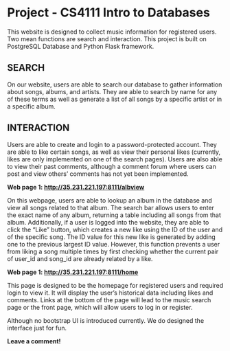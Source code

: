 # Project - CS4111 Intro to Databases 

This website is designed to collect music information for registered users. Two mean functions are search and interaction. This project is built on PostgreSQL Database and Python Flask framework.


## SEARCH

On our website, users are able to search our database to gather information about songs, albums, and artists. They are able to search by name for any of these terms as well as generate a list of all songs by a specific artist or in a specific album. 

## INTERACTION

Users are able to create and login to a password-protected account. They are able to like certain songs, as well as view their personal likes (currently, likes are only implemented on one of the search pages). Users are also able to view their past comments, although a comment forum where users can post and view others’ comments has not yet been implemented.


**Web page 1: http://35.231.221.197:8111/albview**

On this webpage, users are able to lookup an album in the database and view all songs related to that album. The search bar allows users to enter the exact name of any album, returning a table including all songs from that album. Additionally, if a user is logged into the website, they are able to click the “Like” button, which creates a new like using the ID of the user and of the specific song. The ID value for this new like is generated by adding one to the previous largest ID value. However, this function prevents a user from liking a song multiple times by first checking whether the current pair of user_id and song_id are already related by a like.

**Web page 1: http://35.231.221.197:8111/home**

This page is designed to be the homepage for registered users and required login to view it. It will display the user’s historical data including likes and comments. Links at the bottom of the page will lead to the music search page or the front page, which will allow users to log in or register.


Although no bootstrap UI is introduced currently. We do designed the interface just for fun.

**Leave a comment!**
